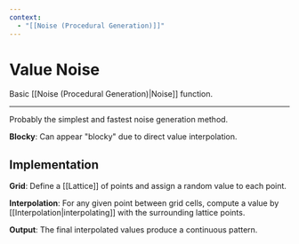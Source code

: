 ```yaml
---
context:
  - "[[Noise (Procedural Generation)]]"
---
```


# Value Noise

Basic [[Noise (Procedural Generation)|Noise]] function.

---

Probably the simplest and fastest noise generation method.

**Blocky**: Can appear "blocky" due to direct value interpolation.

## Implementation

**Grid**: Define a [[Lattice]] of points and assign a random value to each point.

**Interpolation**: For any given point between grid cells, compute a value by [[Interpolation|interpolating]] with the surrounding lattice points.

**Output**: The final interpolated values produce a continuous pattern.
